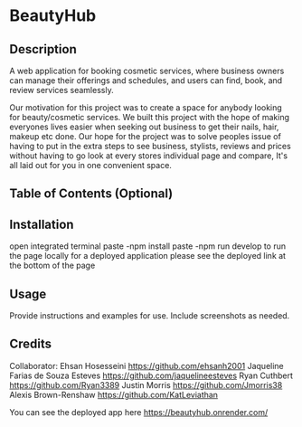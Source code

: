 # BeautyHub

## Description

A web application for booking cosmetic services, where business owners can manage their offerings and schedules, and users can find, book, and review services seamlessly.

Our motivation for this project was to create a space for anybody looking for beauty/cosmetic services. We built this project with the hope of making everyones lives easier when seeking out business to get their nails, hair, makeup etc done. Our hope for the project was to solve peoples issue of having to put in the extra steps to see business, stylists, reviews and prices without having to go look at every stores individual page and compare, It's all laid out for you in one convenient space.
## Table of Contents (Optional)


## Installation

open integrated terminal 
paste -npm install
paste -npm run develop to run the page locally
for a deployed application please see the deployed link at the bottom of the page

## Usage

Provide instructions and examples for use. Include screenshots as needed.


## Credits

Collaborator:
Ehsan Hosesseini https://github.com/ehsanh2001
Jaqueline Farias de Souza Esteves https://github.com/jaquelineesteves
Ryan Cuthbert https://github.com/Ryan3389
Justin Morris https://github.com/Jmorris38
Alexis Brown-Renshaw https://github.com/KatLeviathan


You can see the deployed app here https://beautyhub.onrender.com/